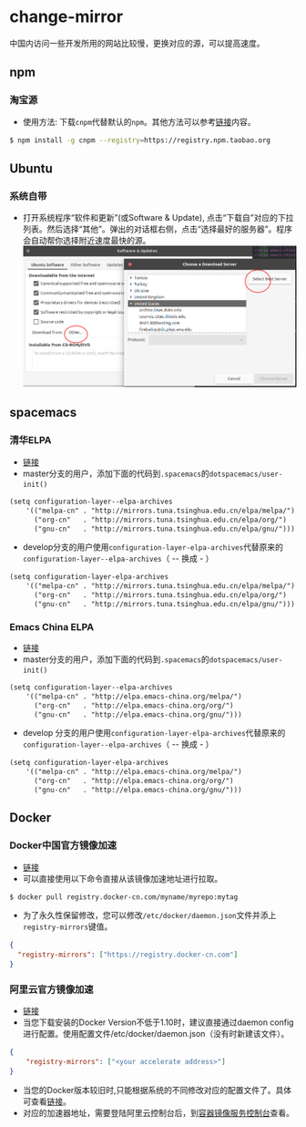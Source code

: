 # change-mirror
中国内访问一些开发所用的网站比较慢，更换对应的源，可以提高速度。

## npm 

### 淘宝源
* 使用方法: 下载`cnpm`代替默认的`npm`。其他方法可以参考[链接](https://npm.taobao.org/)内容。
```bash
$ npm install -g cnpm --registry=https://registry.npm.taobao.org
```

## Ubuntu

### 系统自带
* 打开系统程序“软件和更新”\(或Software & Update\), 点击“下载自”对应的下拉列表。然后选择“其他”。弹出的对话框右侧，点击“选择最好的服务器”。程序会自动帮你选择附近速度最快的源。
![程序界面示意图](./Ubuntu-op1.png)

## spacemacs

### 清华ELPA
* [链接](https://mirrors.tuna.tsinghua.edu.cn/help/elpa/)
* master分支的用户，添加下面的代码到`.spacemacs`的`dotspacemacs/user-init()`
```elisp
(setq configuration-layer--elpa-archives
    '(("melpa-cn" . "http://mirrors.tuna.tsinghua.edu.cn/elpa/melpa/")
      ("org-cn"   . "http://mirrors.tuna.tsinghua.edu.cn/elpa/org/")
      ("gnu-cn"   . "http://mirrors.tuna.tsinghua.edu.cn/elpa/gnu/")))
```
* develop分支的用户使用`configuration-layer-elpa-archives`代替原来的`configuration-layer--elpa-archives`（ -- 换成 - ）
```elisp
(setq configuration-layer-elpa-archives
    '(("melpa-cn" . "http://mirrors.tuna.tsinghua.edu.cn/elpa/melpa/")
      ("org-cn"   . "http://mirrors.tuna.tsinghua.edu.cn/elpa/org/")
      ("gnu-cn"   . "http://mirrors.tuna.tsinghua.edu.cn/elpa/gnu/")))
```

### Emacs China ELPA
* [链接](https://elpa.emacs-china.org/)
* master分支的用户，添加下面的代码到`.spacemacs`的`dotspacemacs/user-init()`
```elisp
(setq configuration-layer--elpa-archives
    '(("melpa-cn" . "http://elpa.emacs-china.org/melpa/")
      ("org-cn"   . "http://elpa.emacs-china.org/org/")
      ("gnu-cn"   . "http://elpa.emacs-china.org/gnu/")))
```
* develop 分支的用户使用`configuration-layer-elpa-archives`代替原来的`configuration-layer--elpa-archives`（ -- 换成 - ）
```elisp
(setq configuration-layer-elpa-archives
    '(("melpa-cn" . "http://elpa.emacs-china.org/melpa/")
      ("org-cn"   . "http://elpa.emacs-china.org/org/")
      ("gnu-cn"   . "http://elpa.emacs-china.org/gnu/")))
```

## Docker

### Docker中国官方镜像加速
* [链接](https://www.docker-cn.com/registry-mirror)
* 可以直接使用以下命令直接从该镜像加速地址进行拉取。
```bash
$ docker pull registry.docker-cn.com/myname/myrepo:mytag
```
* 为了永久性保留修改，您可以修改`/etc/docker/daemon.json`文件并添上`registry-mirrors`键值。
```json
{
  "registry-mirrors": ["https://registry.docker-cn.com"]
}
```

### 阿里云官方镜像加速
* [链接](https://help.aliyun.com/document_detail/60750.html)
* 当您下载安装的Docker Version不低于1.10时，建议直接通过daemon config进行配置。使用配置文件/etc/docker/daemon.json（没有时新建该文件）。
```json
{
    "registry-mirrors": ["<your accelerate address>"]
}
```
* 当您的Docker版本较旧时,只能根据系统的不同修改对应的配置文件了。具体可查看[链接](https://help.aliyun.com/document_detail/60750.html)。
* 对应的加速器地址，需要登陆阿里云控制台后，到[容器镜像服务控制台](https://cr.console.aliyun.com/)查看。

